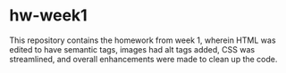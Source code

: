 # hw-week1
This repository contains the homework from week 1, wherein HTML was edited to have semantic tags, images had alt tags added, CSS was streamlined, and overall enhancements were made to clean up the code.
